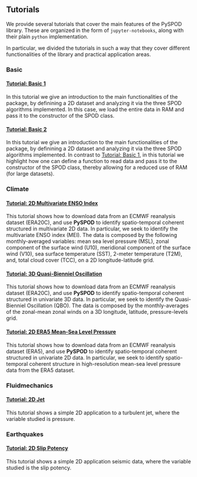 ## Tutorials

We provide several tutorials that cover the main features of the PySPOD library. 
These are organized in the form of `jupyter-notebooks`, along with their plain 
`python` implementation.

In particular, we divided the tutorials in such a way that they cover different 
functionalities of the library and practical application areas.

### Basic

#### [Tutorial: Basic 1](basic/methods_comparison/methods_comparison.ipynb)

In this tutorial we give an introduction to the main functionalities 
of the package, by definining a 2D dataset and analyzing it via the 
three SPOD algorithms implemented. In this case, we load the entire 
data in RAM and pass it to the constructor of the SPOD class.

#### [Tutorial: Basic 2](basic/methods_comparison_file/methods_comparison_file.ipynb)

In this tutorial we give an introduction to the main functionalities 
of the package, by definining a 2D dataset and analyzing it via the 
three SPOD algorithms implemented. In contrast to [Tutorial: Basic 1](#tutorial-basic-1), 
in this tutorial we highlight how one can define a function to read 
data and pass it to the constructor of the SPOD class, thereby allowing 
for a reduced use of RAM (for large datasets).

### Climate 

#### [Tutorial: 2D Multivariate ENSO Index](climate/ERA20C_MEI_2D/ERA20C_MEI_2D.ipynb)

This tutorial shows how to download data from an ECMWF reanalysis dataset (ERA20C), 
and use **PySPOD** to identify spatio-temporal coherent structured in multivariate 
2D data. In particular, we seek to identify the multivariate ENSO index (MEI). 
The data is composed by the following monthly-averaged variables: mean sea level 
pressure (MSL), zonal component of the surface wind (U10), meridional component 
of the surface wind (V10), sea surface temperature (SST), 2-meter temperature 
(T2M), and, total cloud cover (TCC), on a 2D longitude-latitude grid.  

#### [Tutorial: 3D Quasi-Bienniel Oscillation](climate/ERA20C_QBO_3D/ERA20C_QBO_3D.ipynb)

This tutorial shows how to download data from an ECMWF reanalysis dataset (ERA20C), 
and use **PySPOD** to identify spatio-temporal coherent structured in univariate 
3D data. In particular, we seek to identify the Quasi-Bienniel Oscillation (QBO). 
The data is composed by the monthly-averages of the zonal-mean zonal winds 
on a 3D longitude, latitude, pressure-levels grid.

#### [Tutorial: 2D ERA5 Mean-Sea Level Pressure](climate/ERA5_MSLP_2D/ERA5_MSLP_2D.ipynb)

This tutorial shows how to download data from an ECMWF reanalysis dataset (ERA5), 
and use **PySPOD** to identify spatio-temporal coherent structured in univariate 
2D data. In particular, we seek to identify spatio-temporal coherent structure in 
high-resolution mean-sea level pressure data from the ERA5 dataset.

### Fluidmechanics 

#### [Tutorial: 2D Jet](fluidmechanics/jet_2D/jet_2D.ipynb)

This tutorial shows a simple 2D application to a turbulent jet, where the variable 
studied is pressure.

### Earthquakes 

#### [Tutorial: 2D Slip Potency](earthquakes/slip_potency_2D/slip_potency_2D.ipynb)

This tutorial shows a simple 2D application seismic data, where the variable studied 
is the slip potency.
